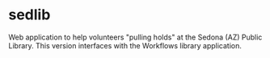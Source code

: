 # sedlib
Web application to help volunteers "pulling holds" at the Sedona (AZ) Public Library.
This version interfaces with the Workflows library application.
